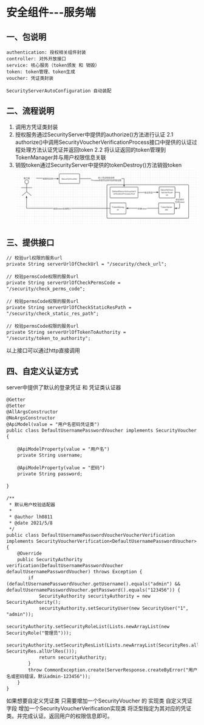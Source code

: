 # 安全组件---服务端

## 一、包说明
```
authentication: 授权相关组件封装
controller: 对外开放接口
service: 核心服务（token颁发 和 销毁）
token: token管理、token生成
voucher: 凭证类封装

SecurityServerAutoConfiguration 自动装配
```

## 二、流程说明

1. 调用方凭证类封装
2. 授权服务通过SecurityServer中提供的authorize()方法进行认证
    2.1 authorize()中调用SecurityVoucherVerificationProcess接口中提供的认证过程处理方法认证凭证并返回token
    2.2 将认证返回的token管理到TokenManager并与用户权限信息关联
3. 销毁token通过SecurityServer中提供的tokenDestroy()方法销毁token
![](./SecurityServer.jpg)

## 三、提供接口
```
// 校验url权限的服务url
private String serverUrlOfCheckUrl = "/security/check_url";

// 校验permsCode权限的服务url
private String serverUrlOfCheckPermsCode = "/security/check_perms_code";

// 校验permsCode权限的服务url
private String serverUrlOfCheckStaticResPath = "/security/check_static_res_path";

// 校验permsCode权限的服务url
private String serverUrlOfTokenToAuthority = "/security/token_to_authority";
```
以上接口可以通过http直接调用

## 四、自定义认证方式
 
server中提供了默认的登录凭证 和 凭证类认证器
```
@Getter
@Setter
@AllArgsConstructor
@NoArgsConstructor
@ApiModel(value = "用户名密码凭证类")
public class DefaultUsernamePasswordVoucher implements SecurityVoucher {

    @ApiModelProperty(value = "用户名")
    private String username;

    @ApiModelProperty(value = "密码")
    private String password;

}

/**
 * 默认用户校验适配器
 *
 * @author lh0811
 * @date 2021/5/8
 */
public class DefaultUsernamePasswordVoucherVoucherVerification implements SecurityVoucherVerification<DefaultUsernamePasswordVoucher> {
    @Override
    public SecurityAuthority verification(DefaultUsernamePasswordVoucher defaultUsernamePasswordVoucher) throws Exception {
        if (defaultUsernamePasswordVoucher.getUsername().equals("admin") && defaultUsernamePasswordVoucher.getPassword().equals("123456")) {
            SecurityAuthority securityAuthority = new SecurityAuthority();
            securityAuthority.setSecurityUser(new SecurityUser("1", "admin"));
            securityAuthority.setSecurityRoleList(Lists.newArrayList(new SecurityRole("管理员")));
            securityAuthority.setSecurityResList(Lists.newArrayList(SecurityRes.allCodeRes(), SecurityRes.allUrlRes()));
            return securityAuthority;
        }
        throw CommonException.create(ServerResponse.createByError("用户名或密码错误，默认admin-123456"));
    }
}
```

如果想要自定义凭证类
只需要增加一个SecurityVoucher 的 实现类 自定义凭证字段
增加一个SecurityVoucherVerification<T>实现类 将泛型指定为其对应的凭证类。并完成认证。返回用户的权限信息即可。
